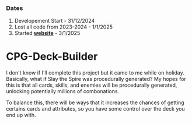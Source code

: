 ### Dates
1. Developement Start - 31/12/2024
2. Lost all code from 2023-2024 - 1/1/2025
3. Started [**website**](https://abnormalnormality.github.io/CPG-Deck-Builder/) - 3/1/2025

# CPG-Deck-Builder
I don't know if I'll complete this project but it came to me while on holiday. Basically, what if Slay the Spire was procedurally generated? My hopes for this is that all cards, skills, and enemies will be procedurally generated, unlocking potentially millions of combonations.

To balance this, there will be ways that it increases the chances of getting certains cards and attributes, so you have some control over the deck you end up with.
